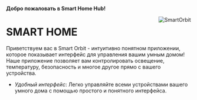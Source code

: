 <b>Добро пожаловать в Smart Home Hub!</b>

<img src="https://github.com/Ix1ax/AppInterface-SmartHouse/blob/main/app/src/main/res/drawable/logowithbg.xml" alt="SmartOrbit" align="right">

SMART HOME
=================

Приветствуем вас в Smart Orbit - интуитивно понятном приложении, которое показывает интерфейс для управления вашим умным домом! Наше приложение позволяет вам контролировать освещение, температуру, безопасность и многое другое прямо с вашего устройства.
- *Удобный интерфейс*: Легко управляйте всеми устройствами вашего умного дома с помощью простого и понятного интерфейса.
